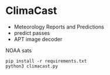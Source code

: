 # ClimaCast

- Meteorology Reports and Predictions
- predict passes
- APT image decoder


NOAA sats


```
pip install -r requirements.txt
python3 climacast.py
```